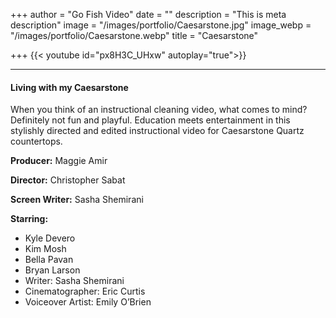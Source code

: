 +++
author = "Go Fish Video"
date = ""
description = "This is meta description"
image = "/images/portfolio/Caesarstone.jpg"
image_webp = "/images/portfolio/Caesarstone.webp"
title = "Caesarstone"

+++
{{< youtube id="px8H3C_UHxw" autoplay="true">}}

***

#### Living with my Caesarstone

When you think of an instructional cleaning video, what comes to mind? Definitely not fun and playful. Education meets entertainment in this stylishly directed and edited instructional video for Caesarstone Quartz countertops.

**Producer:** Maggie Amir

**Director:** Christopher Sabat

**Screen Writer:** Sasha Shemirani

**Starring:**

* Kyle Devero
* Kim Mosh
* Bella Pavan
* Bryan Larson
* Writer: Sasha Shemirani
* Cinematographer: Eric Curtis
* Voiceover Artist: Emily O’Brien
